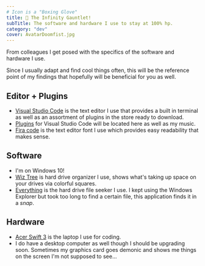 ```yaml
---
# Icon is a "Boxing Glove"
title: 🥊 The Infinity Gauntlet!
subTitle: The software and hardware I use to stay at 100% hp.
category: "dev"
cover: AvatarDoomfist.jpg
---
```


From colleagues I get posed with the specifics of the software and hardware I use.

Since I usually adapt and find cool things often, this will be the reference point of my findings that hopefully will be beneficial for you as well.

## Editor + Plugins

- <a href="https://code.visualstudio.com/" target="_blank">Visual Studio Code</a> is the text editor I use that provides a built in terminal as well as an assortment of plugins in the store ready to download.
- <a href="https://github.com/acfromspace/infinitygauntlet" target="_blank">Plugins</a></a> for Visual Studio Code will be located here as well as my music.
- <a href="https://github.com/tonsky/FiraCode" target="_blank">Fira code</a></a> is the text editor font I use which provides easy readability that makes sense.

## Software

- I'm on Windows 10!
- <a href="https://tinyurl.com/wiztreeprogam" target="_blank">Wiz Tree</a> is hard drive organizer I use, shows what's taking up space on your drives via colorful squares.
- <a href="https://www.voidtools.com/" target="_blank">Everything</a> is the hard drive file seeker I use. I kept using the Windows Explorer but took too long to find a certain file, this application finds it in a _snap_.

## Hardware

- <a href="https://www.acer.com/ac/en/GB/content/model/NX.GKBEK.002" target="_blank">Acer Swift 3</a> is the laptop I use for coding.
- I do have a desktop computer as well though I should be upgrading soon. Sometimes my graphics card goes demonic and shows me things on the screen I'm not supposed to see...
